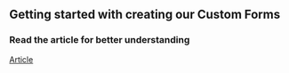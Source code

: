 ## Getting started with creating our Custom Forms

### Read the article for better understanding 
<a href="https://shreyvijayvargiya26.medium.com/creating-your-custom-forms-in-react-6febdef592b3" target="_blank">Article</a>
